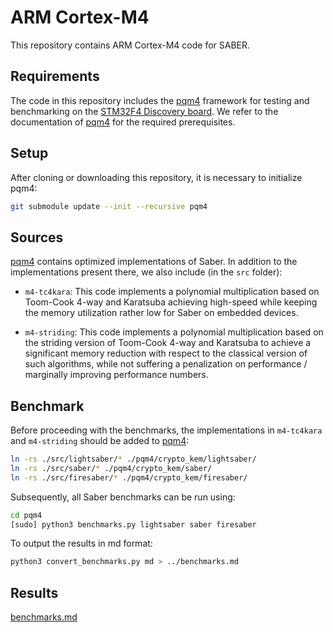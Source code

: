 
# ARM Cortex-M4

This repository contains ARM Cortex-M4 code for SABER.

## Requirements

The code in this repository includes the [pqm4](https://github.com/mupq/pqm4) framework for testing and benchmarking on the [STM32F4 Discovery board](https://www.st.com/en/evaluation-tools/stm32f4discovery.html). We refer to the documentation of [pqm4](https://github.com/mupq/pqm4) for the required prerequisites.

## Setup

After cloning or downloading this repository, it is necessary to initialize pqm4:

```bash
git submodule update --init --recursive pqm4
```

## Sources

[pqm4](https://github.com/mupq/pqm4) contains optimized implementations of Saber. In addition to the implementations present there, we also include (in the `src` folder):

* `m4-tc4kara`: This code implements a polynomial multiplication based on Toom-Cook 4-way and Karatsuba achieving high-speed while keeping the memory utilization rather low for Saber on embedded devices.

* `m4-striding`: This code implements a polynomial multiplication based on the striding version of Toom-Cook 4-way and Karatsuba to achieve a significant memory reduction with respect to the classical version of such algorithms, while not suffering a penalization on performance / marginally improving performance numbers.

## Benchmark

Before proceeding with the benchmarks, the implementations in `m4-tc4kara` and `m4-striding` should be added to [pqm4](https://github.com/mupq/pqm4):

```bash
ln -rs ./src/lightsaber/* ./pqm4/crypto_kem/lightsaber/
ln -rs ./src/saber/* ./pqm4/crypto_kem/saber/
ln -rs ./src/firesaber/* ./pqm4/crypto_kem/firesaber/
```

Subsequently, all Saber benchmarks can be run using:

```bash
cd pqm4
[sudo] python3 benchmarks.py lightsaber saber firesaber
```

To output the results in md format:

```bash
python3 convert_benchmarks.py md > ../benchmarks.md
```

## Results

[benchmarks.md](./benchmarks.md)
